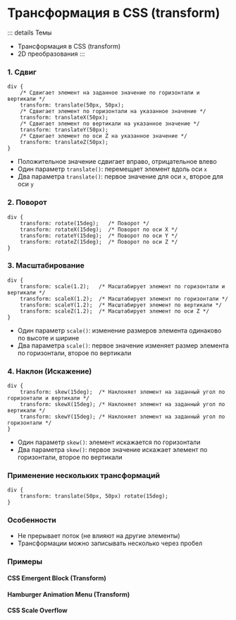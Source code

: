 # Трансформация в CSS (transform)

::: details Темы
- Трансформация в CSS (transform)
- 2D преобразования
:::

<!-- xxxxxxxxxxxxxxxxxxxxxxxxxxxxxxxxxxxxxxxxxxxxxxxxxxxxxxx -->
### 1. Сдвиг
<!-- xxxxxxxxxxxxxxxxxxxxxxxxxxxxxxxxxxxxxxxxxxxxxxxxxxxxxxx -->
```css:no-line-numbers
div {
	/* Сдвигает элемент на заданное значение по горизонтали и вертикали */
	transform: translate(50px, 50px);
	/* Сдвигает элемент по горизонтали на указанное значение */
	transform: translateX(50px);
	/* Сдвигает элемент по вертикали на указанное значение */
	transform: translateY(50px);
	/* Сдвигает элемент по оси Z на указанное значение */
	transform: translateZ(50px);
}
```

- Положительное значение сдвигает вправо, отрицательное влево
- Один параметр `translate()`: перемещает элемент вдоль оси `х`
- Два параметра `translate()`: первое значение для оси `х`, второе для оси `у`

<!-- xxxxxxxxxxxxxxxxxxxxxxxxxxxxxxxxxxxxxxxxxxxxxxxxxxxxxxx -->
### 2. Поворот
<!-- xxxxxxxxxxxxxxxxxxxxxxxxxxxxxxxxxxxxxxxxxxxxxxxxxxxxxxx -->
```css:no-line-numbers
div {
	transform: rotate(15deg);   /* Поворот */
	transform: rotateX(15deg);  /* Поворот по оси X */
	transform: rotateY(15deg);  /* Поворот по оси Y */
	transform: rotateZ(15deg);  /* Поворот по оси Z */	
}
```

<!-- xxxxxxxxxxxxxxxxxxxxxxxxxxxxxxxxxxxxxxxxxxxxxxxxxxxxxxx -->
### 3. Масштабирование
<!-- xxxxxxxxxxxxxxxxxxxxxxxxxxxxxxxxxxxxxxxxxxxxxxxxxxxxxxx -->
```css:no-line-numbers
div {
	transform: scale(1.2);   /* Масштабирует элемент по горизонтали и вертикали */
	transform: scaleX(1.2);  /* Масштабирует элемент по горизонтали */
	transform: scaleY(1.2);  /* Масштабирует элемент по вертикали */
	transform: scaleZ(1.2);  /* Масштабирует элемент по оси Z */	
}
```
- Один параметр `scale()`: изменение размеров элемента одинаково по высоте и ширине
- Два параметра `scale()`: первое значение изменяет размер элемента по горизонтали, второе по вертикали


<!-- xxxxxxxxxxxxxxxxxxxxxxxxxxxxxxxxxxxxxxxxxxxxxxxxxxxxxxx -->
### 4. Наклон (Искажение)
<!-- xxxxxxxxxxxxxxxxxxxxxxxxxxxxxxxxxxxxxxxxxxxxxxxxxxxxxxx -->
```css:no-line-numbers
div {
	transform: skew(15deg);  /* Наклоняет элемент на заданный угол по горизонтали и вертикали */
	transform: skewX(15deg); /* Наклоняет элемент на заданный угол по вертикали */
	transform: skewY(15deg); /* Наклоняет элемент на заданный угол по горизонтали */
}
```

- Один параметр `skew()`: элемент искажается по горизонтали
- Два параметра `skew()`: первое значение искажает элемент по горизонтали, второе по вертикали


<!-- xxxxxxxxxxxxxxxxxxxxxxxxxxxxxxxxxxxxxxxxxxxxxxxxxxxxxxx -->
### Применение нескольких трансформаций
<!-- xxxxxxxxxxxxxxxxxxxxxxxxxxxxxxxxxxxxxxxxxxxxxxxxxxxxxxx -->
```css:no-line-numbers
div {
	transform: translate(50px, 50px) rotate(15deg); 
}
```

<!-- xxxxxxxxxxxxxxxxxxxxxxxxxxxxxxxxxxxxxxxxxxxxxxxxxxxxxxx -->
### Особенности
<!-- xxxxxxxxxxxxxxxxxxxxxxxxxxxxxxxxxxxxxxxxxxxxxxxxxxxxxxx -->
- Не прерывает поток (не влияют на другие элементы)
- Трансформации можно записывать несколько через пробел


<!-- xxxxxxxxxxxxxxxxxxxxxxxxxxxxxxxxxxxxxxxxxxxxxxxxxxxxxxx -->
### Примеры
<!-- xxxxxxxxxxxxxxxxxxxxxxxxxxxxxxxxxxxxxxxxxxxxxxxxxxxxxxx -->

<!------------------------------------------------------------->
#### CSS Emergent Block (Transform)
<!------------------------------------------------------------->
<v-iframe
	height="350"
	src="https://codepen.io/Sergeenkov/embed/KBqwQX?height=265&theme-id=default&default-tab=css,result"
/>

<!------------------------------------------------------------->
#### Hamburger Animation Menu (Transform)
<!------------------------------------------------------------->
<v-iframe
	height="350"
	src="https://codepen.io/Sergeenkov/embed/JZpEBL?height=265&theme-id=default&default-tab=css,result"
/>

<!------------------------------------------------------------->
#### CSS Scale Overflow
<!------------------------------------------------------------->
<v-iframe
	height="350"
	src="https://codepen.io/Sergeenkov/embed/eKMmaL?height=265&theme-id=default&default-tab=css,result"
/>
